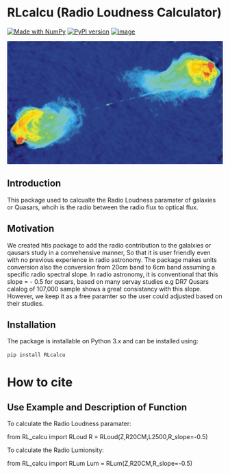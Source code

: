 # RLcalcu  (Radio Loudness Calculator)
[![Made with NumPy](https://img.shields.io/badge/Made%20with-NumPy-blue.svg)](https://numpy.org/)
[![PyPI version](https://badge.fury.io/py/bhml.svg)](https://pypi.org/project/bhml/)
[![image](https://img.shields.io/badge/License-MIT-yellow.svg)](https://opensource.org/licenses/MIT)

![image alt](https://github.com/fatma2585/RLcalc/blob/main/CygA-Color_lo.jpg)


## Introduction

This package used to calcualte the Radio Loudness paramater of galaxies or Quasars, whcih is the radio between the radio flux to optical flux.


## Motivation
We created htis package to add the radio contribution to the galalxies or qausars study in a comrehensive manner, So that it is user friendly even with no previous experience in radio astronomy. The package makes units conversion also the conversion from 20cm band to 6cm band assuming a specific radio spectral slope. In radio astronomy, it is conventional that this slope = - 0.5 for qusars, based on many servay studies e.g DR7 Qusars calalog of 107,000 sample shows a great consistancy with this slope.
However, we keep it as a free paramter so the user could adjusted based on their studies.




## Installation

The package is installable on Python 3.x and can be installed using:

```pip install RLcalcu```

# How to cite



## Use Example and Description of Function

To calculate the Radio Loudness paramater:

from RL_calcu import RLoud
R = RLoud(Z,R20CM,L2500,R_slope=-0.5)


To calculate the Radio Lumionsity:

from RL_calcu import RLum
Lum = RLum(Z,R20CM,R_slope=-0.5)

```
